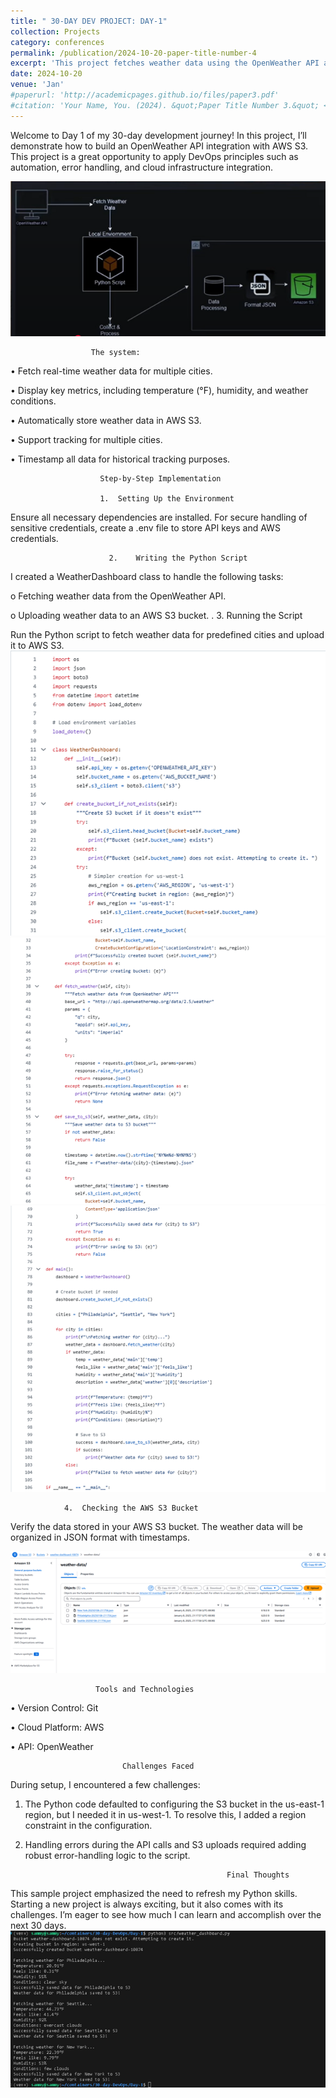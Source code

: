 ```yaml
---
title: " 30-DAY DEV PROJECT: DAY-1"
collection: Projects
category: conferences
permalink: /publication/2024-10-20-paper-title-number-4
excerpt: 'This project fetches weather data using the OpenWeather API and stores it in AWS S3. '
date: 2024-10-20
venue: 'Jan'
#paperurl: 'http://academicpages.github.io/files/paper3.pdf'
#citation: 'Your Name, You. (2024). &quot;Paper Title Number 3.&quot; <i>GitHub Journal of Bugs</i>. 1(3).'
---
```



                                 
Welcome to Day 1 of my 30-day development journey! In this project, I’ll demonstrate how to build an OpenWeather API integration with AWS S3. This project is a great opportunity to apply DevOps principles such as automation, error handling, and cloud infrastructure integration.


![Profile Image](/images/hh1.png)
                           
                      The system:
                      
•	Fetch real-time weather data for multiple cities.

•	Display key metrics, including temperature (°F), humidity, and weather conditions.

•	Automatically store weather data in AWS S3.

•	Support tracking for multiple cities.

•	Timestamp all data for historical tracking purposes.


                        Step-by-Step Implementation

                        1.	Setting Up the Environment
                        
Ensure all necessary dependencies are installed. For secure handling of sensitive credentials, create a .env file to store API keys and AWS credentials.


                          2.	Writing the Python Script

I created a WeatherDashboard class to handle the following tasks:

o	Fetching weather data from the OpenWeather API.

o	Uploading weather data to an AWS S3 bucket.
.
                     3.	Running the Script 

Run the Python script to fetch weather data for predefined cities and upload it to AWS S3.
![Profile Image](/images/hh2.png)
![Profile Image](/images/hh3.png)
![Profile Image](/images/hh4.png)

                4.	Checking the AWS S3 Bucket 

Verify the data stored in your AWS S3 bucket. The weather data will be organized in JSON format with timestamps.


![Profile Image](/images/hh5.png)

                       Tools and Technologies
                       
•	Version Control: Git

•	Cloud Platform: AWS

•	API: OpenWeather

                             
                             Challenges Faced 

During setup, I encountered a few challenges:

1.	The Python code defaulted to configuring the S3 bucket in the us-east-1 region, but I needed it in us-west-1. To resolve this, I added a region constraint in the configuration.

2.	Handling errors during the API calls and S3 uploads required adding robust error-handling logic to the script.

                                                     Final Thoughts
  	
This sample project emphasized the need to refresh my Python skills. Starting a new project is always exciting, but it also comes with its challenges. I’m eager to see how much I can learn and accomplish over the next 30 days.
![Profile Image](/images/hh6.png)


                                       
                                       




